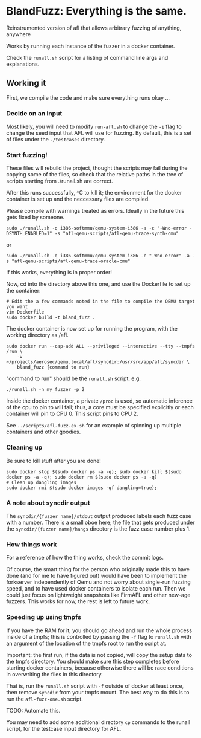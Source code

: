# BlandFuzz: Everything is the same.

Reinstrumented version of afl that allows arbitrary fuzzing of anything, anywhere

Works by running each instance of the fuzzer in a docker container.

Check the `runall.sh` script for a listing of command line args and explanations.

## Working it

First, we compile the code and make sure everything runs okay ...

### Decide on an input

Most likely, you will need to modify `run-afl.sh` to change the `-i` flag
to change the seed input that AFL will use for fuzzing. By default, this
is a set of files under the `./testcases` directory.

### Start fuzzing!

These files will rebuild the project, thought the scripts may fail 
during the copying some of the files, so check that the relative paths
in the tree of scripts starting from ./runall.sh are correct.

After this runs successfully, ^C to kill it; the environment for the docker 
container is set up and the neccessary files are compiled.

Please compile with warnings treated as errors. Ideally in the future this
gets fixed by someone.

```
sudo ./runall.sh -q i386-softmmu/qemu-system-i386 -a -c "-Wno-error -DSYNTH_ENABLED=1" -s "afl-qemu-scripts/afl-qemu-trace-synth-cmu"
```

or

```
sudo ./runall.sh -q i386-softmmu/qemu-system-i386 -c "-Wno-error" -a -s "afl-qemu-scripts/afl-qemu-trace-oracle-cmu"
```

If this works, everything is in proper order!

Now, cd into the directory above this one, and use the Dockerfile to set up the container:

```
# Edit the a few commands noted in the file to compile the QEMU target you want
vim Dockerfile
sudo docker build -t bland_fuzz .
```

The docker container is now set up for running the program, with the working directory as /afl.

```
sudo docker run --cap-add ALL --privileged --interactive --tty --tmpfs /run \
	-v ~/projects/aerosec/qemu.local/afl/syncdir:/usr/src/app/afl/syncdir \
	bland_fuzz {command to run}
```

"command to run" should be the `runall.sh` script. e.g.

```
./runall.sh -n my_fuzzer -p 2
```

Inside the docker container, a private `/proc` is used, so automatic inference of 
the cpu to pin to will fail; thus, a core must be specified explicitly or each container
will pin to CPU 0. This script pins to CPU 2.

See `../scripts/afl-fuzz-ex.sh` for an example of spinning up multiple containers and 
other goodies.

### Cleaning up

Be sure to kill stuff after you are done! 

```
sudo docker stop $(sudo docker ps -a -q); sudo docker kill $(sudo docker ps -a -q); sudo docker rm $(sudo docker ps -a -q)
# Clean up dangling images
sudo docker rmi $(sudo docker images -qf dangling=true);
```

### A note about syncdir output

The `syncdir/{fuzzer name}/stdout` output produced labels each fuzz case with a number. There is a small
oboe here; the file that gets produced under the `syncdir/{fuzzer name}/hangs` directory is the 
fuzz case number plus 1.

### How things work

For a reference of how the thing works, check the commit logs.

Of course, the smart thing for the person who originally made this to have done (and for me to have figured out) 
would have been to implement the forkserver independently of Qemu and not worry about single-run fuzzing speed,
and to have used docker containers to isolate each run. Then we could just focus on lightweight snapshots like
FirmAFL and other new-age fuzzers. This works for now, the rest is left to future work.

### Speeding up using tmpfs

If you have the RAM for it, you should go ahead and run the whole process inside of a tmpfs; this 
is controlled by passing the `-f` flag to `runall.sh` with an argument of the location of the 
tmpfs root to run the script at.

Important: the first run, if the data is not copied, will copy the setup data to the tmpfs directory. 
You should make sure this step completes before starting docker containers, because otherwise there
will be race conditions in overwriting the files in this directory.

That is, run the `runall.sh` script with `-f` outside of docker at least once, then remove 
`syncdir` from your tmpfs mount. The best way to do this is to run the `afl-fuzz-one.sh`
script.

TODO: Automate this.

You may need to add some additional directory `cp` commands to the runall script, for the testcase input 
directory for AFL.

